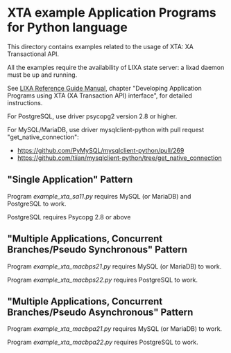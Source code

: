 # XTA example Application Programs for Python language #

This directory contains examples related to the usage of XTA: XA Transactional
API.

All the examples require the availability of LIXA state server: a lixad daemon
must be up and running.

See [LIXA Reference Guide Manual](http://www.tiian.org/lixa/manuals/html/index.html), chapter "Developing Application Programs using XTA (XA Transaction API) interface", for detailed instructions.

For PostgreSQL, use driver psycopg2 version 2.8 or higher.

For MySQL/MariaDB, use driver mysqlclient-python with pull request
"get_native_connection":

* https://github.com/PyMySQL/mysqlclient-python/pull/269
* https://github.com/tiian/mysqlclient-python/tree/get_native_connection


## "Single Application" Pattern ##

Program *example_xta_sa11.py* requires MySQL (or MariaDB) and PostgreSQL to
work.

PostgreSQL requires Psycopg 2.8 or above

## "Multiple Applications, Concurrent Branches/Pseudo Synchronous" Pattern ##

Program *example_xta_macbps21.py* requires MySQL (or MariaDB) to work.

Program *example_xta_macbps22.py* requires PostgreSQL to work.

## "Multiple Applications, Concurrent Branches/Pseudo Asynchronous" Pattern ##

Program *example_xta_macbpa21.py* requires MySQL (or MariaDB) to work.

Program *example_xta_macbpa22.py* requires PostgreSQL to work.

